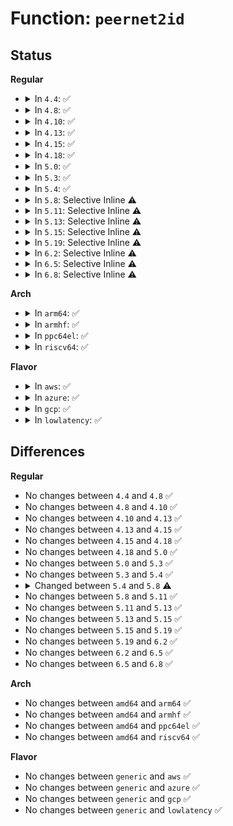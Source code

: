 # Function: <code>peernet2id</code>

## Status
<b>Regular</b>
<ul>
<li>
<details>
<summary>In <code>4.4</code>: ✅</summary>

```c
int peernet2id(struct net *net, struct net *peer);
```

**Collision:** Unique Global

**Inline:** No

**Transformation:** False

**Instances:**

```
In net/core/net_namespace.c (ffffffff81710950)
Location: net/core/net_namespace.c:231
Inline: False
Direct callers:
  - net/core/net_namespace.c:rtnl_net_getid
  - net/core/net_namespace.c:peernet_has_id
  - net/netlink/af_netlink.c:netlink_broadcast_filtered
```
**Symbols:**

```
ffffffff81710950-ffffffff817109cd: peernet2id (STB_GLOBAL)
```
</details>
</li>
<li>
<details>
<summary>In <code>4.8</code>: ✅</summary>

```c
int peernet2id(struct net *net, struct net *peer);
```

**Collision:** Unique Global

**Inline:** No

**Transformation:** False

**Instances:**

```
In net/core/net_namespace.c (ffffffff81778290)
Location: net/core/net_namespace.c:231
Inline: False
Direct callers:
  - net/core/net_namespace.c:rtnl_net_getid
  - net/core/net_namespace.c:peernet_has_id
  - net/netlink/af_netlink.c:netlink_broadcast_filtered
```
**Symbols:**

```
ffffffff81778290-ffffffff8177830d: peernet2id (STB_GLOBAL)
```
</details>
</li>
<li>
<details>
<summary>In <code>4.10</code>: ✅</summary>

```c
int peernet2id(struct net *net, struct net *peer);
```

**Collision:** Unique Global

**Inline:** No

**Transformation:** False

**Instances:**

```
In net/core/net_namespace.c (ffffffff817a4500)
Location: net/core/net_namespace.c:236
Inline: False
Direct callers:
  - net/core/net_namespace.c:rtnl_net_getid
  - net/core/net_namespace.c:peernet_has_id
  - net/netlink/af_netlink.c:netlink_broadcast_filtered
```
**Symbols:**

```
ffffffff817a4500-ffffffff817a4573: peernet2id (STB_GLOBAL)
```
</details>
</li>
<li>
<details>
<summary>In <code>4.13</code>: ✅</summary>

```c
int peernet2id(struct net *net, struct net *peer);
```

**Collision:** Unique Global

**Inline:** No

**Transformation:** False

**Instances:**

```
In net/core/net_namespace.c (ffffffff817c2670)
Location: net/core/net_namespace.c:239
Inline: False
Direct callers:
  - net/core/net_namespace.c:rtnl_net_getid
  - net/core/net_namespace.c:peernet_has_id
  - net/netlink/af_netlink.c:netlink_broadcast_filtered
```
**Symbols:**

```
ffffffff817c2670-ffffffff817c26e3: peernet2id (STB_GLOBAL)
```
</details>
</li>
<li>
<details>
<summary>In <code>4.15</code>: ✅</summary>

```c
int peernet2id(struct net *net, struct net *peer);
```

**Collision:** Unique Global

**Inline:** No

**Transformation:** False

**Instances:**

```
In net/core/net_namespace.c (ffffffff8183c6f0)
Location: net/core/net_namespace.c:240
Inline: False
Direct callers:
  - net/core/net_namespace.c:rtnl_net_getid
  - net/core/net_namespace.c:peernet_has_id
  - net/netlink/af_netlink.c:netlink_broadcast_filtered
```
**Symbols:**

```
ffffffff8183c6f0-ffffffff8183c763: peernet2id (STB_GLOBAL)
```
</details>
</li>
<li>
<details>
<summary>In <code>4.18</code>: ✅</summary>

```c
int peernet2id(struct net *net, struct net *peer);
```

**Collision:** Unique Global

**Inline:** No

**Transformation:** False

**Instances:**

```
In net/core/net_namespace.c (ffffffff818867e0)
Location: net/core/net_namespace.c:260
Inline: False
Direct callers:
  - net/core/net_namespace.c:rtnl_net_getid
  - net/core/net_namespace.c:peernet_has_id
  - net/netlink/af_netlink.c:netlink_broadcast_filtered
```
**Symbols:**

```
ffffffff818867e0-ffffffff81886853: peernet2id (STB_GLOBAL)
```
</details>
</li>
<li>
<details>
<summary>In <code>5.0</code>: ✅</summary>

```c
int peernet2id(struct net *net, struct net *peer);
```

**Collision:** Unique Global

**Inline:** No

**Transformation:** False

**Instances:**

```
In net/core/net_namespace.c (ffffffff818a6ed0)
Location: net/core/net_namespace.c:260
Inline: False
Direct callers:
  - net/core/net_namespace.c:rtnl_net_getid
  - net/core/net_namespace.c:rtnl_net_getid
  - net/core/net_namespace.c:peernet_has_id
  - net/netlink/af_netlink.c:netlink_broadcast_filtered
```
**Symbols:**

```
ffffffff818a6ed0-ffffffff818a6f43: peernet2id (STB_GLOBAL)
```
</details>
</li>
<li>
<details>
<summary>In <code>5.3</code>: ✅</summary>

```c
int peernet2id(struct net *net, struct net *peer);
```

**Collision:** Unique Global

**Inline:** No

**Transformation:** False

**Instances:**

```
In net/core/net_namespace.c (ffffffff818f2350)
Location: net/core/net_namespace.c:279
Inline: False
Direct callers:
  - net/core/net_namespace.c:rtnl_net_getid
  - net/core/net_namespace.c:rtnl_net_getid
  - net/core/net_namespace.c:peernet_has_id
  - net/netlink/af_netlink.c:netlink_broadcast_filtered
```
**Symbols:**

```
ffffffff818f2350-ffffffff818f23c5: peernet2id (STB_GLOBAL)
```
</details>
</li>
<li>
<details>
<summary>In <code>5.4</code>: ✅</summary>

```c
int peernet2id(struct net *net, struct net *peer);
```

**Collision:** Unique Global

**Inline:** No

**Transformation:** False

**Instances:**

```
In net/core/net_namespace.c (ffffffff819242a0)
Location: net/core/net_namespace.c:280
Inline: False
Direct callers:
  - net/core/net_namespace.c:rtnl_net_getid
  - net/core/net_namespace.c:rtnl_net_getid
  - net/core/net_namespace.c:peernet_has_id
  - net/netlink/af_netlink.c:netlink_broadcast_filtered
```
**Symbols:**

```
ffffffff819242a0-ffffffff81924315: peernet2id (STB_GLOBAL)
```
</details>
</li>
<li>
<details>
<summary>In <code>5.8</code>: Selective Inline ⚠️</summary>

```c
int peernet2id(const struct net *net, struct net *peer);
```

**Collision:** Unique Global

**Inline:** Selective

**Transformation:** False

**Instances:**

```
In net/core/net_namespace.c (ffffffff819f9b76)
Location: net/core/net_namespace.c:285
Inline: True
Inline callers:
  - net/core/net_namespace.c:rtnl_net_getid
  - net/core/net_namespace.c:rtnl_net_getid
  - net/core/net_namespace.c:peernet_has_id
Direct callers:
  - net/netlink/af_netlink.c:do_one_broadcast
```
**Symbols:**

```
ffffffff819f8480-ffffffff819f84b1: peernet2id (STB_GLOBAL)
```
</details>
</li>
<li>
<details>
<summary>In <code>5.11</code>: Selective Inline ⚠️</summary>

```c
int peernet2id(const struct net *net, struct net *peer);
```

**Collision:** Unique Global

**Inline:** Selective

**Transformation:** False

**Instances:**

```
In net/core/net_namespace.c (ffffffff819f96c6)
Location: net/core/net_namespace.c:286
Inline: True
Inline callers:
  - net/core/net_namespace.c:rtnl_net_getid
  - net/core/net_namespace.c:rtnl_net_getid
  - net/core/net_namespace.c:peernet_has_id
Direct callers:
  - net/netlink/af_netlink.c:do_one_broadcast
```
**Symbols:**

```
ffffffff819f7e90-ffffffff819f7ed2: peernet2id (STB_GLOBAL)
```
</details>
</li>
<li>
<details>
<summary>In <code>5.13</code>: Selective Inline ⚠️</summary>

```c
int peernet2id(const struct net *net, struct net *peer);
```

**Collision:** Unique Global

**Inline:** Selective

**Transformation:** False

**Instances:**

```
In net/core/net_namespace.c (ffffffff819df832)
Location: net/core/net_namespace.c:274
Inline: True
Inline callers:
  - net/core/net_namespace.c:rtnl_net_getid
  - net/core/net_namespace.c:rtnl_net_getid
  - net/core/net_namespace.c:peernet_has_id
Direct callers:
  - net/netlink/af_netlink.c:do_one_broadcast
```
**Symbols:**

```
ffffffff819ddde0-ffffffff819dde22: peernet2id (STB_GLOBAL)
```
</details>
</li>
<li>
<details>
<summary>In <code>5.15</code>: Selective Inline ⚠️</summary>

```c
int peernet2id(const struct net *net, struct net *peer);
```

**Collision:** Unique Global

**Inline:** Selective

**Transformation:** False

**Instances:**

```
In net/core/net_namespace.c (ffffffff81a8fc12)
Location: net/core/net_namespace.c:269
Inline: True
Inline callers:
  - net/core/net_namespace.c:rtnl_net_getid
  - net/core/net_namespace.c:rtnl_net_getid
  - net/core/net_namespace.c:peernet_has_id
Direct callers:
  - net/netlink/af_netlink.c:do_one_broadcast
```
**Symbols:**

```
ffffffff81a8e070-ffffffff81a8e0b2: peernet2id (STB_GLOBAL)
```
</details>
</li>
<li>
<details>
<summary>In <code>5.19</code>: Selective Inline ⚠️</summary>

```c
int peernet2id(const struct net *net, struct net *peer);
```

**Collision:** Unique Global

**Inline:** Selective

**Transformation:** False

**Instances:**

```
In net/core/net_namespace.c (ffffffff81c059c3)
Location: net/core/net_namespace.c:263
Inline: True
Inline callers:
  - net/core/net_namespace.c:rtnl_net_getid
  - net/core/net_namespace.c:rtnl_net_getid
  - net/core/net_namespace.c:peernet_has_id
Direct callers:
  - net/netlink/af_netlink.c:do_one_broadcast
```
**Symbols:**

```
ffffffff81c03f70-ffffffff81c03fc3: peernet2id (STB_GLOBAL)
```
</details>
</li>
<li>
<details>
<summary>In <code>6.2</code>: Selective Inline ⚠️</summary>

```c
int peernet2id(const struct net *net, struct net *peer);
```

**Collision:** Unique Global

**Inline:** Selective

**Transformation:** False

**Instances:**

```
In net/core/net_namespace.c (ffffffff81db5293)
Location: net/core/net_namespace.c:270
Inline: True
Inline callers:
  - net/core/net_namespace.c:rtnl_net_getid
  - net/core/net_namespace.c:rtnl_net_getid
  - net/core/net_namespace.c:peernet_has_id
Direct callers:
  - net/netlink/af_netlink.c:do_one_broadcast
```
**Symbols:**

```
ffffffff81db3660-ffffffff81db36b3: peernet2id (STB_GLOBAL)
```
</details>
</li>
<li>
<details>
<summary>In <code>6.5</code>: Selective Inline ⚠️</summary>

```c
int peernet2id(const struct net *net, struct net *peer);
```

**Collision:** Unique Global

**Inline:** Selective

**Transformation:** False

**Instances:**

```
In net/core/net_namespace.c (ffffffff81e25863)
Location: net/core/net_namespace.c:271
Inline: True
Inline callers:
  - net/core/net_namespace.c:rtnl_net_getid
  - net/core/net_namespace.c:rtnl_net_getid
  - net/core/net_namespace.c:peernet_has_id
Direct callers:
  - net/netlink/af_netlink.c:do_one_broadcast
```
**Symbols:**

```
ffffffff81e23d10-ffffffff81e23d63: peernet2id (STB_GLOBAL)
```
</details>
</li>
<li>
<details>
<summary>In <code>6.8</code>: Selective Inline ⚠️</summary>

```c
int peernet2id(const struct net *net, struct net *peer);
```

**Collision:** Unique Global

**Inline:** Selective

**Transformation:** False

**Instances:**

```
In net/core/net_namespace.c (ffffffff81ee37c3)
Location: net/core/net_namespace.c:271
Inline: True
Inline callers:
  - net/core/net_namespace.c:rtnl_net_getid
  - net/core/net_namespace.c:rtnl_net_getid
  - net/core/net_namespace.c:peernet_has_id
Direct callers:
  - net/netlink/af_netlink.c:do_one_broadcast
```
**Symbols:**

```
ffffffff81ee1c70-ffffffff81ee1cc3: peernet2id (STB_GLOBAL)
```
</details>
</li>
</ul>
<b>Arch</b>
<ul>
<li>
<details>
<summary>In <code>arm64</code>: ✅</summary>

```c
int peernet2id(struct net *net, struct net *peer);
```

**Collision:** Unique Global

**Inline:** No

**Transformation:** False

**Instances:**

```
In net/core/net_namespace.c (ffff800010bc12b0)
Location: net/core/net_namespace.c:280
Inline: False
Direct callers:
  - net/core/net_namespace.c:rtnl_net_getid
  - net/core/net_namespace.c:rtnl_net_getid
  - net/core/net_namespace.c:peernet_has_id
  - net/netlink/af_netlink.c:netlink_broadcast_filtered
```
**Symbols:**

```
ffff800010bc12b0-ffff800010bc1398: peernet2id (STB_GLOBAL)
```
</details>
</li>
<li>
<details>
<summary>In <code>armhf</code>: ✅</summary>

```c
int peernet2id(struct net *net, struct net *peer);
```

**Collision:** Unique Global

**Inline:** No

**Transformation:** False

**Instances:**

```
In net/core/net_namespace.c (c0cdb6cc)
Location: net/core/net_namespace.c:280
Inline: False
Direct callers:
  - net/core/net_namespace.c:rtnl_net_getid
  - net/core/net_namespace.c:rtnl_net_getid
  - net/core/net_namespace.c:peernet_has_id
  - net/netlink/af_netlink.c:netlink_broadcast_filtered
```
**Symbols:**

```
c0cdb6cc-c0cdb758: peernet2id (STB_GLOBAL)
```
</details>
</li>
<li>
<details>
<summary>In <code>ppc64el</code>: ✅</summary>

```c
int peernet2id(struct net *net, struct net *peer);
```

**Collision:** Unique Global

**Inline:** No

**Transformation:** False

**Instances:**

```
In net/core/net_namespace.c (c000000000c98ff0)
Location: net/core/net_namespace.c:280
Inline: False
Direct callers:
  - net/core/net_namespace.c:rtnl_net_getid
  - net/core/net_namespace.c:rtnl_net_getid
  - net/core/net_namespace.c:peernet_has_id
  - net/netlink/af_netlink.c:netlink_broadcast_filtered
```
**Symbols:**

```
c000000000c98ff0-c000000000c99098: peernet2id (STB_GLOBAL)
```
</details>
</li>
<li>
<details>
<summary>In <code>riscv64</code>: ✅</summary>

```c
int peernet2id(struct net *net, struct net *peer);
```

**Collision:** Unique Global

**Inline:** No

**Transformation:** False

**Instances:**

```
In net/core/net_namespace.c (ffffffe00074d512)
Location: net/core/net_namespace.c:280
Inline: False
Direct callers:
  - net/core/net_namespace.c:rtnl_net_getid
  - net/core/net_namespace.c:rtnl_net_getid
  - net/core/net_namespace.c:peernet_has_id
  - net/netlink/af_netlink.c:netlink_broadcast_filtered
```
**Symbols:**

```
ffffffe00074d512-ffffffe00074d56c: peernet2id (STB_GLOBAL)
```
</details>
</li>
</ul>
<b>Flavor</b>
<ul>
<li>
<details>
<summary>In <code>aws</code>: ✅</summary>

```c
int peernet2id(struct net *net, struct net *peer);
```

**Collision:** Unique Global

**Inline:** No

**Transformation:** False

**Instances:**

```
In net/core/net_namespace.c (ffffffff818c42a0)
Location: net/core/net_namespace.c:280
Inline: False
Direct callers:
  - net/core/net_namespace.c:rtnl_net_getid
  - net/core/net_namespace.c:rtnl_net_getid
  - net/core/net_namespace.c:peernet_has_id
  - net/netlink/af_netlink.c:netlink_broadcast_filtered
```
**Symbols:**

```
ffffffff818c42a0-ffffffff818c4315: peernet2id (STB_GLOBAL)
```
</details>
</li>
<li>
<details>
<summary>In <code>azure</code>: ✅</summary>

```c
int peernet2id(struct net *net, struct net *peer);
```

**Collision:** Unique Global

**Inline:** No

**Transformation:** False

**Instances:**

```
In net/core/net_namespace.c (ffffffff8187e1e0)
Location: net/core/net_namespace.c:280
Inline: False
Direct callers:
  - drivers/net/vxlan.c:vxlan_fdb_info
  - net/core/net_namespace.c:rtnl_net_getid
  - net/core/net_namespace.c:rtnl_net_getid
  - net/core/net_namespace.c:peernet_has_id
  - net/netlink/af_netlink.c:netlink_broadcast_filtered
```
**Symbols:**

```
ffffffff8187e1e0-ffffffff8187e255: peernet2id (STB_GLOBAL)
```
</details>
</li>
<li>
<details>
<summary>In <code>gcp</code>: ✅</summary>

```c
int peernet2id(struct net *net, struct net *peer);
```

**Collision:** Unique Global

**Inline:** No

**Transformation:** False

**Instances:**

```
In net/core/net_namespace.c (ffffffff819152a0)
Location: net/core/net_namespace.c:280
Inline: False
Direct callers:
  - net/core/net_namespace.c:rtnl_net_getid
  - net/core/net_namespace.c:rtnl_net_getid
  - net/core/net_namespace.c:peernet_has_id
  - net/netlink/af_netlink.c:netlink_broadcast_filtered
```
**Symbols:**

```
ffffffff819152a0-ffffffff81915315: peernet2id (STB_GLOBAL)
```
</details>
</li>
<li>
<details>
<summary>In <code>lowlatency</code>: ✅</summary>

```c
int peernet2id(struct net *net, struct net *peer);
```

**Collision:** Unique Global

**Inline:** No

**Transformation:** False

**Instances:**

```
In net/core/net_namespace.c (ffffffff81936480)
Location: net/core/net_namespace.c:280
Inline: False
Direct callers:
  - net/core/net_namespace.c:rtnl_net_getid
  - net/core/net_namespace.c:rtnl_net_getid
  - net/core/net_namespace.c:peernet_has_id
  - net/netlink/af_netlink.c:netlink_broadcast_filtered
```
**Symbols:**

```
ffffffff81936480-ffffffff819364f5: peernet2id (STB_GLOBAL)
```
</details>
</li>
</ul>

## Differences
<b>Regular</b>
<ul>
<li>
No changes between <code>4.4</code> and <code>4.8</code> ✅
</li>
<li>
No changes between <code>4.8</code> and <code>4.10</code> ✅
</li>
<li>
No changes between <code>4.10</code> and <code>4.13</code> ✅
</li>
<li>
No changes between <code>4.13</code> and <code>4.15</code> ✅
</li>
<li>
No changes between <code>4.15</code> and <code>4.18</code> ✅
</li>
<li>
No changes between <code>4.18</code> and <code>5.0</code> ✅
</li>
<li>
No changes between <code>5.0</code> and <code>5.3</code> ✅
</li>
<li>
No changes between <code>5.3</code> and <code>5.4</code> ✅
</li>
<li>
<details>
<summary>Changed between <code>5.4</code> and <code>5.8</code> ⚠️</summary>
<ul>
<li>
<b>Param type changed. </b>
<code>struct net *net</code> ➡️ <code>const struct net *net</code>
</li>
</ul>
</details>
</li>
<li>
No changes between <code>5.8</code> and <code>5.11</code> ✅
</li>
<li>
No changes between <code>5.11</code> and <code>5.13</code> ✅
</li>
<li>
No changes between <code>5.13</code> and <code>5.15</code> ✅
</li>
<li>
No changes between <code>5.15</code> and <code>5.19</code> ✅
</li>
<li>
No changes between <code>5.19</code> and <code>6.2</code> ✅
</li>
<li>
No changes between <code>6.2</code> and <code>6.5</code> ✅
</li>
<li>
No changes between <code>6.5</code> and <code>6.8</code> ✅
</li>
</ul>
<b>Arch</b>
<ul>
<li>
No changes between <code>amd64</code> and <code>arm64</code> ✅
</li>
<li>
No changes between <code>amd64</code> and <code>armhf</code> ✅
</li>
<li>
No changes between <code>amd64</code> and <code>ppc64el</code> ✅
</li>
<li>
No changes between <code>amd64</code> and <code>riscv64</code> ✅
</li>
</ul>
<b>Flavor</b>
<ul>
<li>
No changes between <code>generic</code> and <code>aws</code> ✅
</li>
<li>
No changes between <code>generic</code> and <code>azure</code> ✅
</li>
<li>
No changes between <code>generic</code> and <code>gcp</code> ✅
</li>
<li>
No changes between <code>generic</code> and <code>lowlatency</code> ✅
</li>
</ul>
